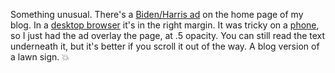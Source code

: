 Something  unusual. There's a <a href="http://scripting.com/images/2020/09/06/bidenHarris2020.png">Biden/Harris ad</a> on the home page of my blog. In a <a href="http://scripting.com/images/2020/10/10/scriptingDesktop.png">desktop browser</a> it's in the right margin. It was tricky on a <a href="http://scripting.com/images/2020/10/10/scriptingOnPhone.png">phone</a>, so I just had the ad overlay the page, at .5 opacity. You can still read the text underneath it, but it's better if you scroll it out of the way. A blog version of a lawn sign. :boom:
